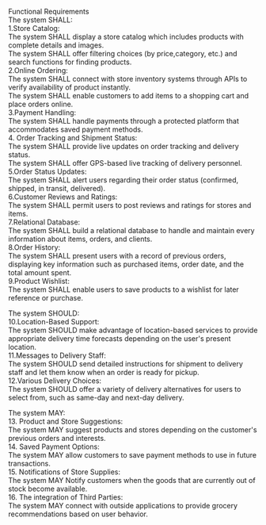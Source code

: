 Functional Requirements<br>
The system SHALL:<br>
1.Store Catalog:<br>
The system SHALL display a store catalog which includes products with complete details and images.<br>
The system SHALL offer filtering choices (by price,category, etc.) and search functions for finding products.<br>
2.Online Ordering:<br>
The system SHALL connect with store inventory systems through APIs to verify availability of product instantly.<br>
The system SHALL enable customers to add items to a shopping cart and place orders online.<br>
3.Payment Handling:<br>
The system SHALL handle payments through a protected platform that accommodates saved payment methods.<br>
4. Order Tracking and Shipment Status:<br>
The system SHALL provide live updates on order tracking and delivery status.<br>
The system SHALL offer GPS-based live tracking of delivery personnel.<br>
5.Order Status Updates:<br>
The system SHALL alert users regarding their order status (confirmed, shipped, in transit, delivered).<br>
6.Customer Reviews and Ratings:<br>
The system SHALL permit users to post reviews and ratings for stores and items.<br>
7.Relational Database:<br>
The system SHALL build a relational database to handle and maintain every information about items, orders, and clients.<br>
8.Order History: <br>
The system SHALL present users with a record of previous orders, displaying key information such as purchased items, order date, and the total amount spent.<br>
9.Product Wishlist: <br>
The system SHALL enable users to save products to a wishlist for later reference or purchase.<br>

The system SHOULD:<br>
10.Location-Based Support:<br>
The system SHOULD make advantage of location-based services to provide appropriate delivery time forecasts depending on the user's present location.<br>
11.Messages to Delivery Staff:<br>
The system SHOULD send detailed instructions for shipment to delivery staff and let them know when an order is ready for pickup.<br>
12.Various Delivery Choices:<br>
The system SHOULD offer a variety of delivery alternatives for users to select from, such as same-day and next-day delivery.<br>

The system MAY:<br>
13. Product and Store Suggestions:<br>
The system MAY suggest products and stores depending on the customer's previous orders and interests.<br>
14. Saved Payment Options:<br>
The system MAY allow customers to save payment methods to use in future transactions.<br>
15. Notifications of Store Supplies:<br>
The system MAY Notify customers when the goods that are currently out of stock become available.<br>
16. The integration of Third Parties:<br>
The system MAY connect with outside applications to provide grocery recommendations based on user behavior.<br>


